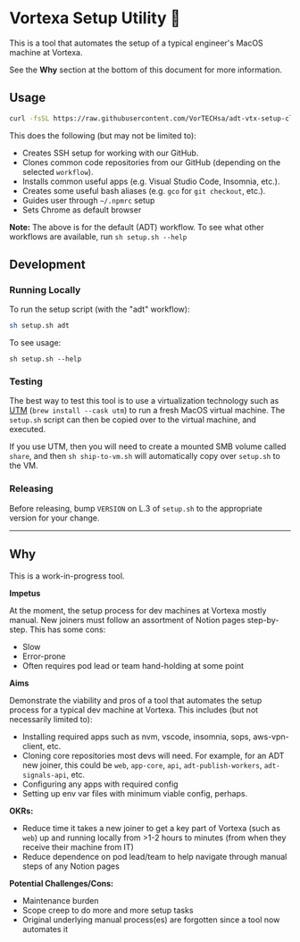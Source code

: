 # Vortexa Setup Utility 🚀

This is a tool that automates the setup of a typical engineer's MacOS machine at Vortexa.

See the **Why** section at the bottom of this document for more information.

## Usage

```bash
curl -fsSL https://raw.githubusercontent.com/VorTECHsa/adt-vtx-setup-cli/main/setup.sh -o setup.sh && sh setup.sh adt
```

This does the following (but may not be limited to):
* Creates SSH setup for working with our GitHub.
* Clones common code repositories from our GitHub (depending on the selected `workflow`).
* Installs common useful apps (e.g. Visual Studio Code, Insomnia, etc.).
* Creates some useful bash aliases (e.g. `gco` for `git checkout`, etc.).
* Guides user through `~/.npmrc` setup
* Sets Chrome as default browser

**Note:** The above is for the default (ADT) workflow. To see what other workflows are available, run `sh setup.sh --help`

## Development

### Running Locally

To run the setup script (with the "adt" workflow):

```bash
sh setup.sh adt
```

To see usage:

```
sh setup.sh --help
```

### Testing

The best way to test this tool is to use a virtualization technology such as [UTM](https://mac.getutm.app/) (`brew install --cask utm`) to run a fresh MacOS virtual machine. The `setup.sh` script can then be copied over to the virtual machine, and executed.

If you use UTM, then you will need to create a mounted SMB volume called `share`, and then `sh ship-to-vm.sh` will automatically copy over `setup.sh` to the VM.

### Releasing

Before releasing, bump `VERSION` on L.3 of `setup.sh` to the appropriate version for your change.

---

## Why

This is a work-in-progress tool.

**Impetus**

At the moment, the setup process for dev machines at Vortexa mostly manual. New joiners must follow an assortment of Notion pages step-by-step. This has some cons:
* Slow
* Error-prone
* Often requires pod lead or team hand-holding at some point

**Aims**

Demonstrate the viability and pros of a tool that automates the setup process for a typical dev machine at Vortexa. This includes (but not necessarily limited to):
* Installing required apps such as nvm, vscode, insomnia, sops, aws-vpn-client, etc.
* Cloning core repositories most devs will need. For example, for an ADT new joiner, this could be `web`, `app-core`, `api`, `adt-publish-workers`, `adt-signals-api`, etc.
* Configuring any apps with required config
* Setting up env var files with minimum viable config, perhaps.

**OKRs:**

* Reduce time it takes a new joiner to get a key part of Vortexa (such as `web`) up and running locally from >1-2 hours to minutes (from when they receive their machine from IT)
* Reduce dependence on pod lead/team to help navigate through manual steps of any Notion pages

**Potential Challenges/Cons:**

* Maintenance burden
* Scope creep to do more and more setup tasks
* Original underlying manual process(es) are forgotten since a tool now automates it
